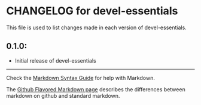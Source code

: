 # CHANGELOG for devel-essentials

This file is used to list changes made in each version of devel-essentials.

## 0.1.0:

* Initial release of devel-essentials

- - -
Check the [Markdown Syntax Guide](http://daringfireball.net/projects/markdown/syntax) for help with Markdown.

The [Github Flavored Markdown page](http://github.github.com/github-flavored-markdown/) describes the differences between markdown on github and standard markdown.
